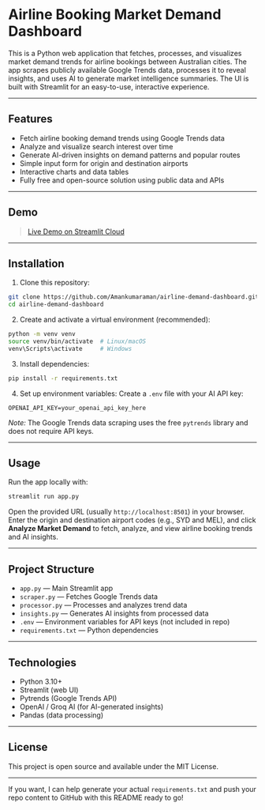 # Airline Booking Market Demand Dashboard

This is a Python web application that fetches, processes, and visualizes market demand trends for airline bookings between Australian cities. The app scrapes publicly available Google Trends data, processes it to reveal insights, and uses AI to generate market intelligence summaries. The UI is built with Streamlit for an easy-to-use, interactive experience.

---

## Features

* Fetch airline booking demand trends using Google Trends data
* Analyze and visualize search interest over time
* Generate AI-driven insights on demand patterns and popular routes
* Simple input form for origin and destination airports
* Interactive charts and data tables
* Fully free and open-source solution using public data and APIs

---

## Demo

> [Live Demo on Streamlit Cloud](https://your-streamlit-demo-link)

---

## Installation

1. Clone this repository:

```bash
git clone https://github.com/Amankumaraman/airline-demand-dashboard.git
cd airline-demand-dashboard
```

2. Create and activate a virtual environment (recommended):

```bash
python -m venv venv
source venv/bin/activate  # Linux/macOS
venv\Scripts\activate     # Windows
```

3. Install dependencies:

```bash
pip install -r requirements.txt
```

4. Set up environment variables:
   Create a `.env` file with your AI API key:

```
OPENAI_API_KEY=your_openai_api_key_here
```

*Note:* The Google Trends data scraping uses the free `pytrends` library and does not require API keys.

---

## Usage

Run the app locally with:

```bash
streamlit run app.py
```

Open the provided URL (usually `http://localhost:8501`) in your browser.
Enter the origin and destination airport codes (e.g., SYD and MEL), and click **Analyze Market Demand** to fetch, analyze, and view airline booking trends and AI insights.

---

## Project Structure

* `app.py` — Main Streamlit app
* `scraper.py` — Fetches Google Trends data
* `processor.py` — Processes and analyzes trend data
* `insights.py` — Generates AI insights from processed data
* `.env` — Environment variables for API keys (not included in repo)
* `requirements.txt` — Python dependencies

---

## Technologies

* Python 3.10+
* Streamlit (web UI)
* Pytrends (Google Trends API)
* OpenAI / Groq AI (for AI-generated insights)
* Pandas (data processing)

---

## License

This project is open source and available under the MIT License.

---

If you want, I can help generate your actual `requirements.txt` and push your repo content to GitHub with this README ready to go!
